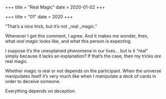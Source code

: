 +++
title = "Real Magic"
date = 2020-01-02
+++

+++
title = "01"
date = 2020
+++

“That’s a nice trick, but it’s not _real _magic.&#8221;

Whenever I get this comment, I agree. And it makes me wonder, then, what _real magic_ looks like, and what this person is expecting.

I suppose it’s the unexplained phenomena in our lives… but is it “real&#8221; simply because it lacks an explanation? If that’s the case, then my tricks _are_ real magic.

Whether magic is real or not depends on the participant. When the universe manipulates itself it’s very much like when I manipulate a deck of cards in order to deceive someone. 

Everything depends on deception.